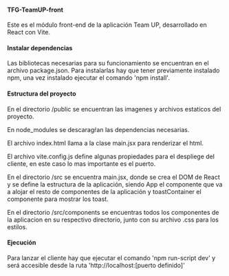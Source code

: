 #### TFG-TeamUP-front

  Este es el módulo front-end de la aplicación Team UP, desarrollado en React con Vite.

#### Instalar dependencias

  Las bibliotecas necesarias para su funcionamiento se encuentran en el archivo package.json. Para instalarlas hay que tener         previamente instalado npm, una vez instalado ejecutar el comando 'npm install'.

#### Estructura del proyecto

  En el directorio /public se encuentran las imagenes y archivos estaticos del proyecto.
  
  En node_modules se descaragŕan las dependencias necesarias.
  
  El archivo index.html llama a la clase main.jsx para renderizar el html.
  
  El archivo vite.config.js define algunas propiedades para el despliege del cliente, en este caso lo mas importante es el puerto.
  
  En el directorio /src se encuentra main.jsx, donde se crea el DOM de React y se define la estructura de la aplicación, siendo App el componente que va a alojar el resto de componentes de la aplicación y toastContainer el componente para mostrar los toast.
  
  En el directorio /src/components se encuentras todos los componentes de la aplicacion en su respectivo directorio, junto con su archivo .css para los estilos. 

#### Ejecución

  Para lanzar el cliente hay que ejecutar el comando 'npm run-script dev' y será accesible desde la ruta 'http://localhost:[puerto definido]'
